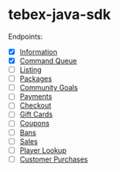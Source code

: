 # tebex-java-sdk
Endpoints:  
- [x] [Information](https://docs.tebex.io/plugin/endpoints/information)
- [x] [Command Queue](https://docs.tebex.io/plugin/endpoints/command-queue)
- [ ] [Listing](https://docs.tebex.io/plugin/endpoints/listing)
- [ ] [Packages](https://docs.tebex.io/plugin/endpoints/packages)
- [ ] [Community Goals](https://docs.tebex.io/plugin/endpoints/community-goals)
- [ ] [Payments](https://docs.tebex.io/plugin/endpoints/payments)
- [ ] [Checkout](https://docs.tebex.io/plugin/endpoints/checkout)
- [ ] [Gift Cards](https://docs.tebex.io/plugin/endpoints/gift-cards)
- [ ] [Coupons](https://docs.tebex.io/plugin/endpoints/coupons)
- [ ] [Bans](https://docs.tebex.io/plugin/endpoints/bans)
- [ ] [Sales](https://docs.tebex.io/plugin/endpoints/sales)
- [ ] [Player Lookup](https://docs.tebex.io/plugin/endpoints/player-lookup)
- [ ] [Customer Purchases](https://docs.tebex.io/plugin/endpoints/customer-purchases)